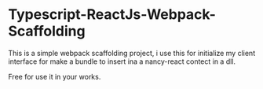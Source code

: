 # Typescript-ReactJs-Webpack-Scaffolding

This is a simple webpack scaffolding project, i use this for 
initialize my client interface for make a bundle to insert ina a nancy-react contect in a dll.

Free for use it in your works.
